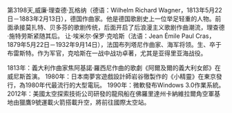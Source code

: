 第3198天,威廉·理查德·瓦格纳（德语：Wilhelm Richard Wagner，1813年5月22日－1883年2月13日），德国作曲家。他是德国歌剧史上一位举足轻重的人物。前面承接莫扎特、贝多芬的歌剧传统，后面开启了后浪漫主义歌剧作曲潮流，理查德·施特劳斯紧随其后。
让·埃米尔·保罗·克哈斯（法语：Jean Émile Paul Cras，1879年5月22日－1932年9月14日），法国布列塔尼作曲家、海军将领。生、卒于布雷斯特。作为军官，克哈斯在一战中战功卓著，尤其是亚得里亚海战役。

1813年：義大利作曲家焦阿基諾·羅西尼作曲的歌劇《阿爾及爾的義大利女郎》在威尼斯首演。
1980年：日本南夢宮遊戲設計師岩谷徹製作的《小精靈》在東京發行，為1980年代最流行的大型電玩。
1990年：微軟發布Windows 3.0作業系統。
2012年：美國太空探索技術公司研發的龍飛船在佛羅里達州卡納維拉爾角空軍基地由獵鷹9號運載火箭搭載升空，將前往國際太空站。